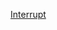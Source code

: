 [Interrupt](https://github.com/vacu9708/Study-records/blob/main/Embedded_system/Linux%20kernel/4.%20Interrupt.pdf)
